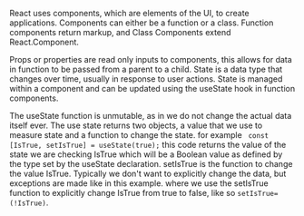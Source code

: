 React uses components, which are elements of the UI, to create applications. Components can either be a function or a class. Function components return markup, and Class Components extend React.Component. 

Props or properties are read only inputs to components, this allows for data in function to be passed from a parent to a child. 
State is a data type that changes over time, usually in response to user actions. State is managed within a component and can be updated using the useState hook in function components. 

The useState function is unmutable, as in we do not change the actual data itself ever. The use state returns two objects, a value that we use to measure state and a function to change the state. for example `` const [IsTrue, setIsTrue] = useState(true);`` this code returns the value of the state we are checking IsTrue which will be a Boolean value as defined by the type set by the useState declaration. setIsTrue is the function to change the value IsTrue. Typically we don't want to explicitly change the data, but exceptions are made like in this example. where we use the setIsTrue function to explicitly change IsTrue from true to false, like so ``setIsTrue=(!IsTrue)``.  

